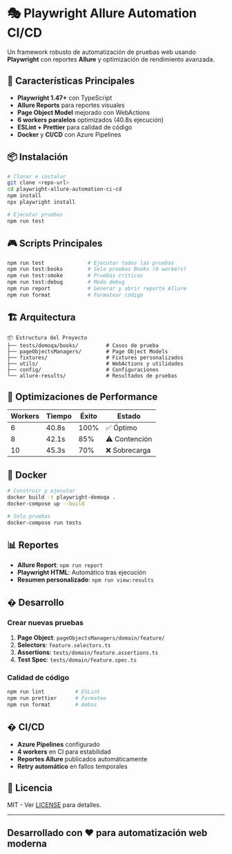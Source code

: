 # 🎭 Playwright Allure Automation CI/CD

Un framework robusto de automatización de pruebas web usando **Playwright** con reportes **Allure** y optimización de rendimiento avanzada.

## 🚀 Características Principales

- **Playwright 1.47+** con TypeScript
- **Allure Reports** para reportes visuales
- **Page Object Model** mejorado con WebActions
- **6 workers paralelos** optimizados (40.8s ejecución)
- **ESLint + Prettier** para calidad de código
- **Docker** y **CI/CD** con Azure Pipelines

## 📦 Instalación

```bash
# Clonar e instalar
git clone <repo-url>
cd playwright-allure-automation-ci-cd
npm install
npx playwright install

# Ejecutar pruebas
npm run test
```

## 🎮 Scripts Principales

```bash
npm run test              # Ejecutar todas las pruebas
npm run test:books        # Solo pruebas Books (6 workers)
npm run test:smoke        # Pruebas críticas
npm run test:debug        # Modo debug
npm run report            # Generar y abrir reporte Allure
npm run format            # Formatear código
```

## 🏗️ Arquitectura

```text
📦 Estructura del Proyecto
├── tests/demoqa/books/         # Casos de prueba
├── pageObjectsManagers/        # Page Object Models  
├── fixtures/                   # Fixtures personalizados
├── utils/                      # WebActions y utilidades
├── config/                     # Configuraciones
└── allure-results/             # Resultados de pruebas
```

## 🎯 Optimizaciones de Performance

| Workers | Tiempo | Éxito | Estado |
|---------|--------|-------|--------|
| 6       | 40.8s  | 100%  | ✅ Óptimo |
| 8       | 42.1s  | 85%   | ⚠️ Contención |
| 10      | 45.3s  | 70%   | ❌ Sobrecarga |

## 🐳 Docker

```bash
# Construir y ejecutar
docker build -t playwright-demoqa .
docker-compose up --build

# Solo pruebas
docker-compose run tests
```

## 📊 Reportes

- **Allure Report**: `npm run report`
- **Playwright HTML**: Automático tras ejecución
- **Resumen personalizado**: `npm run view:results`

## �️ Desarrollo

### Crear nuevas pruebas

1. **Page Object**: `pageObjectsManagers/domain/feature/`
2. **Selectors**: `feature.selectors.ts`
3. **Assertions**: `tests/domain/feature.assertions.ts`
4. **Test Spec**: `tests/domain/feature.spec.ts`

### Calidad de código

```bash
npm run lint          # ESLint
npm run prettier      # Formateo
npm run format        # Ambos
```

## � CI/CD

- **Azure Pipelines** configurado
- **4 workers** en CI para estabilidad
- **Reportes Allure** publicados automáticamente
- **Retry automático** en fallos temporales

## 📄 Licencia

MIT - Ver [LICENSE](LICENSE) para detalles.

---

## Desarrollado con ❤️ para automatización web moderna
